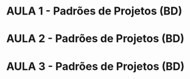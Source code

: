  # AULA 1 - Padrões de Projetos (BD)

# AULA 2 - Padrões de Projetos (BD)

# AULA 3 - Padrões de Projetos (BD)
